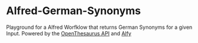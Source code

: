 # Alfred-German-Synonyms
Playground for a Alfred Worfklow that returns German Synonyms for a given Input.
Powered by the [OpenThesaurus API](https://www.openthesaurus.de) and [Alfy](https://github.com/sindresorhus/alfy)
